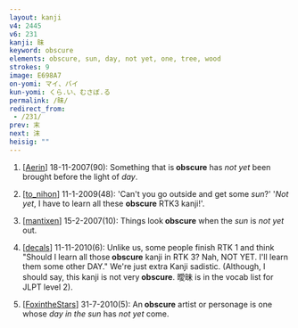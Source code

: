 ```yaml
---
layout: kanji
v4: 2445
v6: 231
kanji: 昧
keyword: obscure
elements: obscure, sun, day, not yet, one, tree, wood
strokes: 9
image: E698A7
on-yomi: マイ、バイ
kun-yomi: くら.い、むさぼ.る
permalink: /昧/
redirect_from:
 - /231/
prev: 末
next: 沫
heisig: ""
---
```


1) [<a href="http://kanji.koohii.com/profile/Aerin">Aerin</a>] 18-11-2007(90): Something that is<strong> obscure</strong> has <em>not yet</em> been brought before the light of <em>day</em>.

2) [<a href="http://kanji.koohii.com/profile/to_nihon">to_nihon</a>] 11-1-2009(48): &#039;Can&#039;t you go outside and get some <em>sun</em>?&#039; &#039;<em>Not yet</em>, I have to learn all these <strong>obscure</strong> RTK3 kanji!&#039;.

3) [<a href="http://kanji.koohii.com/profile/mantixen">mantixen</a>] 15-2-2007(10): Things look<strong> obscure</strong> when the <em>sun</em> is <em>not yet</em> out.

4) [<a href="http://kanji.koohii.com/profile/decals">decals</a>] 11-11-2010(6): Unlike us, some people finish RTK 1 and think &quot;Should I learn all those<strong> obscure</strong> kanji in RTK 3? Nah, NOT YET. I&#039;ll learn them some other DAY.&quot; We&#039;re just extra Kanji sadistic. (Although, I should say, this kanji is not very<strong> obscure</strong>. 曖昧 is in the vocab list for JLPT level 2).

5) [<a href="http://kanji.koohii.com/profile/FoxintheStars">FoxintheStars</a>] 31-7-2010(5): An<strong> obscure</strong> artist or personage is one whose <em>day in the sun</em> has <em>not yet</em> come.

